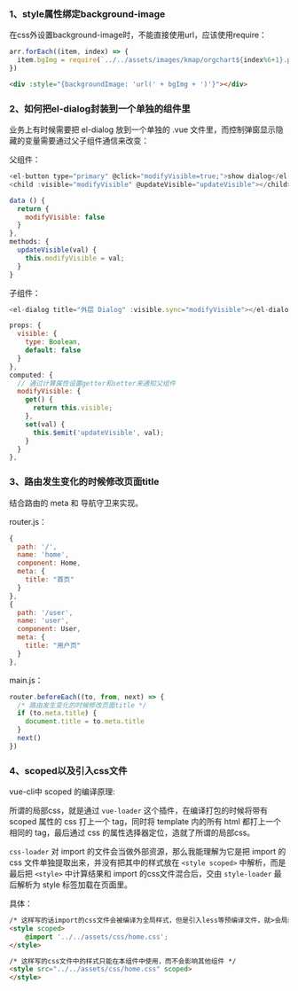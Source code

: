### 1、style属性绑定background-image
在css外设置background-image时，不能直接使用url，应该使用require：
```js
arr.forEach((item, index) => {
  item.bgImg = require(`../../assets/images/kmap/orgchart${index%6+1}.png`);
})
```

```html
<div :style="{backgroundImage: 'url(' + bgImg + ')'}"></div>
```

### 2、如何把el-dialog封装到一个单独的组件里
业务上有时候需要把 el-dialog 放到一个单独的 .vue 文件里，而控制弹窗显示隐藏的变量需要通过父子组件通信来改变：

父组件：
```js
<el-button type="primary" @click="modifyVisible=true;">show dialog</el-button>
<child :visible="modifyVisible" @updateVisible="updateVisible"></child>

data () {
  return {
    modifyVisible: false
  }
},
methods: {
  updateVisible(val) {
    this.modifyVisible = val;
  }
}
```

子组件： 
```js
<el-dialog title="外层 Dialog" :visible.sync="modifyVisible"></el-dialog>

props: {
  visible: {
    type: Boolean,
    default: false
  }
},
computed: {
  // 通过计算属性设置getter和setter来通知父组件
  modifyVisible: {
    get() {
      return this.visible;
    },
    set(val) {
      this.$emit('updateVisible', val);
    }
  }
},
```

### 3、路由发生变化的时候修改页面title
结合路由的 meta 和 导航守卫来实现。

router.js：
```js
{
  path: '/',
  name: 'home',
  component: Home,
  meta: {
    title: "首页"
  }
},
{
  path: '/user',
  name: 'user',
  component: User,
  meta: {
    title: "用户页"
  }
},
```

main.js：
```js
router.beforeEach((to, from, next) => {
  /* 路由发生变化的时候修改页面title */
  if (to.meta.title) {
    document.title = to.meta.title
  }
  next()
})
```

### 4、scoped以及引入css文件
vue-cli中 scoped 的编译原理: 

所谓的局部css，就是通过 `vue-loader` 这个插件，在编译打包的时候将带有 scoped 属性的 css 打上一个 tag，同时将 template 内的所有 html 都打上一个相同的 tag，最后通过 css 的属性选择器定位，造就了所谓的局部css。

`css-loader` 对 import 的文件会当做外部资源，那么我能理解为它是把 import 的 css 文件单独提取出来，并没有把其中的样式放在 `<style scoped>` 中解析，而是最后把 `<style>` 中计算结果和 import 的css文件混合后，交由 `style-loader` 最后解析为 style 标签加载在页面里。

具体：

```html
/* 这样写的话import的css文件会被编译为全局样式，但是引入less等预编译文件，就>会局部生效 */
<style scoped>
    @import '../../assets/css/home.css';  
</style>
```

```html
/* 这样写的css文件中的样式只能在本组件中使用，而不会影响其他组件 */
<style src="../../assets/css/home.css" scoped>
</style>
```

